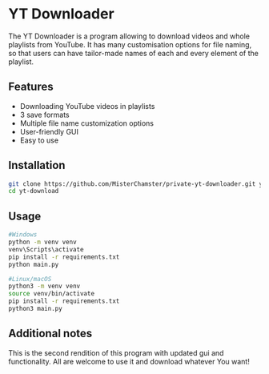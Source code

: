 # YT Downloader

The YT Downloader is a program allowing to download videos and whole playlists from YouTube. It has many customisation options for file naming, so that users can have tailor-made names of each and every element of the playlist.

## Features
- Downloading YouTube videos in playlists
- 3 save formats
- Multiple file name customization options
- User-friendly GUI
- Easy to use
  
## Installation
```bash
git clone https://github.com/MisterChamster/private-yt-downloader.git yt-download
cd yt-download
```

## Usage
```bash
#Windows
python -m venv venv
venv\Scripts\activate
pip install -r requirements.txt
python main.py
```
```bash
#Linux/macOS
python3 -m venv venv
source venv/bin/activate
pip install -r requirements.txt
python3 main.py
```

## Additional notes
This is the second rendition of this program with updated gui and functionality. All are welcome to use it and download whatever You want!
